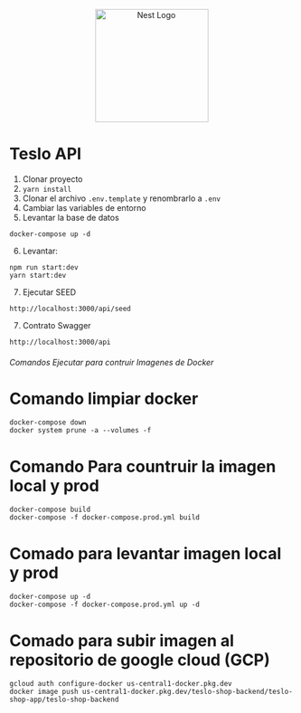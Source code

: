 <p align="center">
  <a href="http://nestjs.com/" target="blank"><img src="https://nestjs.com/img/logo-small.svg" width="200" alt="Nest Logo" /></a>
</p>

# Teslo API

1. Clonar proyecto
2. `yarn install`
3. Clonar el archivo `.env.template` y renombrarlo a `.env`
4. Cambiar las variables de entorno
5. Levantar la base de datos

```
docker-compose up -d
```

6. Levantar:

```
npm run start:dev
yarn start:dev

```

7. Ejecutar SEED

```
http://localhost:3000/api/seed
```

7. Contrato Swagger

```
http://localhost:3000/api
```

###### Comandos Ejecutar para contruir Imagenes de Docker ######

# Comando limpiar docker
``` 
docker-compose down
docker system prune -a --volumes -f
```
# Comando Para countruir la imagen local y prod
``` 
docker-compose build
docker-compose -f docker-compose.prod.yml build
```
# Comado para levantar imagen local y prod
```
docker-compose up -d
docker-compose -f docker-compose.prod.yml up -d
```
# Comado para subir imagen al repositorio de google cloud (GCP)
```
gcloud auth configure-docker us-central1-docker.pkg.dev
docker image push us-central1-docker.pkg.dev/teslo-shop-backend/teslo-shop-app/teslo-shop-backend
```